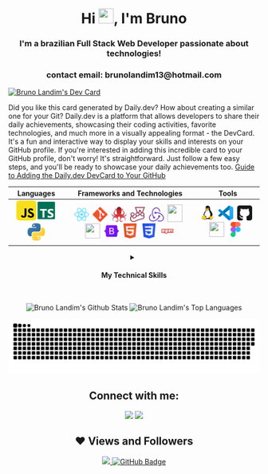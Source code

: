 <!--
**brunolandim/brunolandim** is a ✨ _special_ ✨ repository because its `README.md` (this file) appears on your GitHub profile.

Here are some ideas to get you started:

- 🔭 I’m currently working on ...
- 🌱 I’m currently learning ...
- 👯 I’m looking to collaborate on ...
- 🤔 I’m looking for help with ...
- 💬 Ask me about ...
- 📫 How to reach me: ...
- 😄 Pronouns: ...
- ⚡ Fun fact: ...
-->

<h1 align="center">Hi <img src="https://raw.githubusercontent.com/MartinHeinz/MartinHeinz/master/wave.gif" width="30px" height="30px">, I'm Bruno</h1>

<h3 align="center">I'm a brazilian Full Stack Web Developer passionate about technologies!</h3>

<h3 align="center">contact email: brunolandim13@hotmail.com</h3>
<div align="flex">	
<div width="50%">
 <a href="https://app.daily.dev/BrunoLandim">
 <img src="https://api.daily.dev/devcards/71b2c297daa84e34846b790756a20491.png?r=x91" width="200px" alt="Bruno Landim's Dev Card"/>
 </a>
</div>
<div width="50%">
  <p>
 Did you like this card generated by Daily.dev? How about creating a similar one for your Git?
 Daily.dev is a platform that allows developers to share their daily achievements, showcasing their coding activities, favorite technologies, and 
 much more in a visually appealing format - the DevCard. It's a fun and interactive way to display your skills and interests on your GitHub profile.
 If you're interested in adding this incredible card to your GitHub profile, don't worry! It's straightforward. Just follow a few easy steps, and 
 you'll be ready to showcase your daily achievements too.
 <a href="https://daily.dev/blog/adding-the-daily-devcard-to-your-github-profile? 
 utm_source=webapp&utm_medium=devcard&utm_campaign=devcardguide&utm_id=inapp">Guide to Adding the Daily.dev DevCard to Your GitHub
  </a>
  </p>
</div>
</div>
<div id='lojc' align="center">


| Languages  | Frameworks and Technologies | Tools | 
|---|---|---|
|<div id='lojc' align="center"><img src="https://github.com/MateusHoffman/MateusHoffman/blob/main/img/JavaScript.svg" width="40" height="40"/><img src="https://github.com/vscode-icons/vscode-icons/blob/master/icons/file_type_typescriptdef_official.svg" width="40" height="40"/><img src="https://github.com/vscode-icons/vscode-icons/blob/master/icons/file_type_python.svg" width="40" height="40"/></div>|<div id='lojc' align="center"><img src="https://github.com/devicons/devicon/blob/1119b9f84c0290e0f0b38982099a2bd027a48bf1/icons/react/react-original.svg" width="30" height="30"/>&nbsp;&nbsp;<img src="https://github.com/devicons/devicon/blob/master/icons/git/git-original.svg" width="30" height="30"/>&nbsp;&nbsp;<img src="https://github.com/MateusHoffman/MateusHoffman/blob/main/img/testing-library.svg" width="30" height="30"/>&nbsp;&nbsp;<img src="https://github.com/devicons/devicon/blob/master/icons/jest/jest-plain.svg" width="30" height="30"/>&nbsp;&nbsp;<img src="https://github.com/devicons/devicon/blob/1119b9f84c0290e0f0b38982099a2bd027a48bf1/icons/redux/redux-original.svg" width="30" height="30"/>&nbsp;&nbsp;<img src="https://img.icons8.com/color/344/docker.png" width="30" height="35"/>&nbsp;&nbsp;<img src="https://www.seekpng.com/png/full/525-5256723_docker-compose-logo.png" width="30" height="30"/>&nbsp;&nbsp;<img src="https://github.com/devicons/devicon/blob/master/icons/bootstrap/bootstrap-original.svg" width="30" height="30"/>&nbsp;&nbsp;<img src="https://github.com/MateusHoffman/MateusHoffman/blob/main/img/HTML.svg" width="30" height="30"/>&nbsp;&nbsp;<img src="https://github.com/MateusHoffman/MateusHoffman/blob/main/img/CSS.svg" width="30" height="30"/>&nbsp;&nbsp;<img src="https://github.com/MateusHoffman/MateusHoffman/blob/main/img/NPM.svg" width="30" height="30"/></div>|<div id='lojc' align="center"><img src="https://github.com/devicons/devicon/blob/master/icons/linux/linux-original.svg" width="30" height="30"/>&nbsp;&nbsp;<img src="https://github.com/devicons/devicon/blob/master/icons/vscode/vscode-original.svg" width="30" height="30"/>&nbsp;&nbsp;<img src="https://github.com/MateusHoffman/MateusHoffman/blob/main/img/GitHub.svg" width="30" height="30" background-color="white"/>&nbsp;&nbsp;<img src="https://img.icons8.com/color/344/bash.png" width="30" height="30" background-color="white"/>&nbsp;&nbsp;<img src="https://github.com/devicons/devicon/blob/master/icons/figma/figma-original.svg" width="30" height="30"/>&nbsp;&nbsp;</div>|


	
  <details>
    <summary><h4>My Technical Skills</h4></summary>
<div id='lojc' align="center">

| Languages  | Frameworks | Technologies | Tools | 
|---|---|---|---|
|<div id='lojc' align="center"><span>JavaScript🔸SQL</span></div>|<div id='lojc' align="center"><span>React🔸Jest</span></div>|<div id='lojc' align="center"><span>Git🔸React Testing Library🔸API🔸HTML🔸CSS🔸React Router🔸Redux🔸Context API🔸React Hooks🔸Docker🔸Docker Compose🔸Local Storage🔸Mocks🔸Bootstrap</span></div>|<div id='lojc' align="center"><span>Linux🔸Terminal🔸Bash🔸GitHub🔸Visual Studio Code🔸Figma🔸MySQL Workbench</span></div>|
  </details>

##
<div align="center">
  <img height="165em" alt="Bruno Landim's Github Stats" src="https://github-readme-stats-sigma-five.vercel.app/api?username=brunolandim&show_icons=true&count_private=true&theme=react&hide_border=true&bg_color=0D1117" />
  <img height="165em" alt="Bruno Landim's Top Languages" src="https://github-readme-stats-sigma-five.vercel.app/api/top-langs/?username=brunolandim&langs_count=8&count_private=true&layout=compact&theme=react&hide_border=true&bg_color=0D1117" />
</div>

![Snake animation](https://github.com/MateusHoffman/MateusHoffman/blob/output/github-contribution-grid-snake.svg)


## Connect with me:
<div align="center">
  <!-- <a href="https://www.youtube.com/channel/UC_-uuuZbY0AAt9CViNzvc-Q" target="_blank"><img src="https://img.shields.io/badge/YouTube-FF0000?style=for-the-badge&logo=youtube&logoColor=white" target="_blank"></a> -->
  <a href="https://instagram.com/bruno.landim.71" target="_blank"><img src="https://img.shields.io/badge/-Instagram-%23E4405F?style=for-the-badge&logo=instagram&logoColor=white" target="_blank"></a>
 <!-- <a href="https://discord.gg/BrunoLandim#7707" target="_blank"><img src="https://img.shields.io/badge/Discord-7289DA?style=for-the-badge&logo=discord&logoColor=white" target="_blank"></a> -->
  <a href="https://www.linkedin.com/in/brunolandim/" target="_blank"><img src="https://img.shields.io/badge/-LinkedIn-%230077B5?style=for-the-badge&logo=linkedin&logoColor=white" target="_blank"></a> 
</div>

## ❤ Views and Followers
<div align="center">
	<a href="https://github.com/Meghna-DAS/github-profile-views-counter">
		<img src="https://komarev.com/ghpvc/?username=brunolandim">
	</a>
	<a href="https://github.com/brunolandim?tab=followers"><img src="https://img.shields.io/github/followers/brunolandim?label=Followers&style=social" 			alt="GitHub Badge"></a>
</div> 

